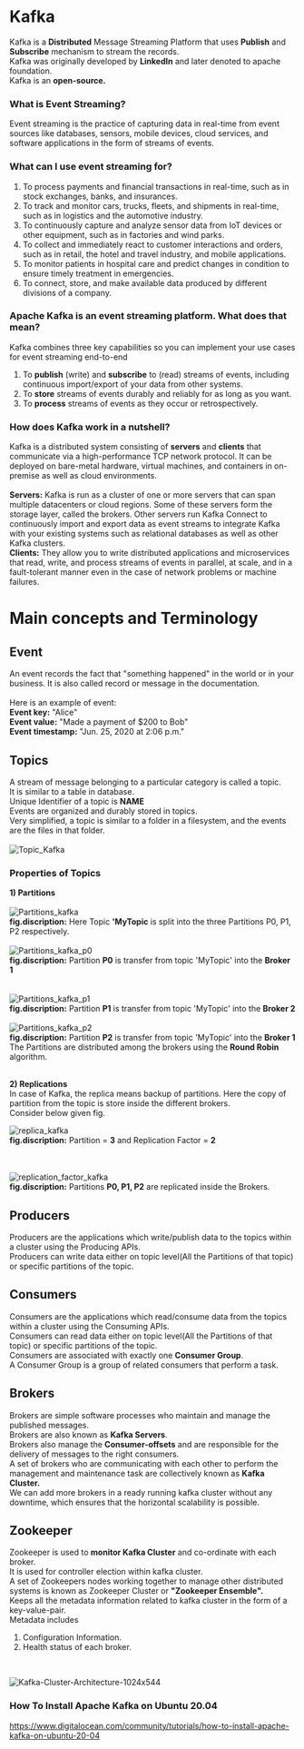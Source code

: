# Kafka

Kafka is a **Distributed** Message Streaming Platform that uses **Publish** and **Subscribe** mechanism to stream the records.<br>
Kafka was originally developed by **LinkedIn** and later denoted to apache foundation.<br>
Kafka is an **open-source.**


### What is Event Streaming?
Event streaming is the practice of capturing data in real-time from event sources like databases, sensors, mobile devices, cloud services, and software applications in the form of streams of events.

### What can I use event streaming for?
1) To process payments and financial transactions in real-time, such as in stock exchanges, banks, and insurances.
2) To track and monitor cars, trucks, fleets, and shipments in real-time, such as in logistics and the automotive industry.
3) To continuously capture and analyze sensor data from IoT devices or other equipment, such as in factories and wind parks.
4) To collect and immediately react to customer interactions and orders, such as in retail, the hotel and travel industry, and mobile applications.
5) To monitor patients in hospital care and predict changes in condition to ensure timely treatment in emergencies.
6) To connect, store, and make available data produced by different divisions of a company.

### Apache Kafka is an event streaming platform. What does that mean?
Kafka combines three key capabilities so you can implement your use cases for event streaming end-to-end 
<br>
1) To **publish** (write) and **subscribe** to (read) streams of events, including continuous import/export of your data from other systems.
2) To **store** streams of events durably and reliably for as long as you want.
3) To **process** streams of events as they occur or retrospectively.<br>

### How does Kafka work in a nutshell?
Kafka is a distributed system consisting of **servers** and **clients** that communicate via a high-performance TCP network protocol. It can be deployed on bare-metal hardware, virtual machines, and containers in on-premise as well as cloud environments.<br><br>
**Servers:** Kafka is run as a cluster of one or more servers that can span multiple datacenters or cloud regions. Some of these servers form the storage layer, called the brokers. Other servers run Kafka Connect to continuously import and export data as event streams to integrate Kafka with your existing systems such as relational databases as well as other Kafka clusters.<br>
**Clients:** They allow you to write distributed applications and microservices that read, write, and process streams of events in parallel, at scale, and in a fault-tolerant manner even in the case of network problems or machine failures. 

# Main concepts and Terminology

## Event
An event records the fact that "something happened" in the world or in your business. It is also called record or message in the documentation. 
<br>
<br>
Here is an example of event:
<br>
**Event key:** "Alice"<br>
**Event value:** "Made a payment of $200 to Bob"<br>
**Event timestamp:** "Jun. 25, 2020 at 2:06 p.m."

## Topics
A stream of message belonging to a particular category is called a topic.<br>
It is similar to a table in database.<br>
Unique Identifier of a topic is **NAME**<br>
Events are organized and durably stored in topics.<br>
Very simplified, a topic is similar to a folder in a filesystem, and the events are the files in that folder.
<br><br>
![Topic_Kafka](https://user-images.githubusercontent.com/88526990/225186658-c0dcd571-9414-4fb4-a5ee-8e838729f7f1.jpg)

### Properties of Topics
**1) Partitions**
<br><br>
![Partitions_kafka](https://user-images.githubusercontent.com/88526990/225188062-e1e1bf0b-6d7b-4980-8403-c64ca407ae7c.jpg)
<br>
**fig.discription:** Here Topic **'MyTopic** is split into the three Partitions P0, P1, P2 respectively.
<br>
<br>
![Partitions_kafka_p0](https://user-images.githubusercontent.com/88526990/225223862-30b98f3c-f8e0-4b17-9e9c-e8cefd4184b2.jpg)<br>
**fig.discription:** Partition **P0** is transfer from topic 'MyTopic' into the **Broker 1**<br>
<br>
<br>
![Partitions_kafka_p1](https://user-images.githubusercontent.com/88526990/225224668-b61a4a6c-1043-48e8-af12-fcf12430b57e.jpg)<br>
**fig.discription:** Partition **P1** is transfer from topic 'MyTopic' into the **Broker 2**
<br>
<br>
![Partitions_kafka_p2](https://user-images.githubusercontent.com/88526990/225224751-2d7cf43b-cf71-41a5-93b8-8619c8a2f9f6.jpg)<br>
**fig.discription:** Partition **P2** is transfer from topic 'MyTopic' into the **Broker 1**
<br>
The Partitions are distributed among the brokers using the **Round Robin** algorithm.
<br>
<br>

**2) Replications**
<br>
In case of Kafka, the replica means backup of partitions. Here the copy of partition from the topic is store inside the different brokers.<br>
Consider below given fig. <br>

![replica_kafka](https://user-images.githubusercontent.com/88526990/225344847-03b0c60b-ee1c-4958-944a-6bb611fccaf8.jpg)<br>
**fig.discription:** Partition = **3** and Replication Factor = **2**<br>

<br><br>
![replication_factor_kafka](https://user-images.githubusercontent.com/88526990/225348535-b2c99e64-d8ed-42c1-8d72-8956ac33a986.jpg)<br>
**fig.discription:** Partitions **P0, P1, P2** are replicated inside the Brokers.

## Producers

Producers are the applications which write/publish data to the topics within a cluster using the Producing APIs.<br>
Producers can write data either on topic level(All the Partitions of that topic) or specific partitions of the topic.

## Consumers
Consumers are the applications which read/consume data from the topics within a cluster using the Consuming APIs.<br>
Consumers can read data either on topic level(All the Partitions of that topic) or specific partitions of the topic.<br>
Consumers are associated with exactly one **Consumer Group**.<br>
A Consumer Group is a group of related consumers that perform a task.

## Brokers
Brokers are simple software processes who maintain and manage the published messages.<br>
Brokers are also known as **Kafka Servers**.<br>
Brokers also manage the **Consumer-offsets** and are responsible for the delivery of messages to the right consumers.<br>
A set of brokers who are communicating with each other to perform the management and maintenance task are collectively known as **Kafka Cluster.**<br>
We can add more brokers in a ready running kafka cluster without any downtime, which ensures that the horizontal scalability is possible.

## Zookeeper
Zookeeper is used to **monitor Kafka Cluster** and co-ordinate with each broker.<br>
It is used for controller election within kafka cluster.<br>
A set of Zookeepers nodes working together to manage other distributed systems is known as Zookeeper Cluster or **"Zookeeper Ensemble".**<br>
Keeps all the metadata information related to kafka cluster in the form of a key-value-pair.<br>
Metadata includes<br>
1. Configuration Information.<br>
2. Health status of each broker.
<br>

![Kafka-Cluster-Architecture-1024x544](https://user-images.githubusercontent.com/88526990/225487146-f62174cc-1678-40c0-8b55-c4374af8cfe9.png)



### How To Install Apache Kafka on Ubuntu 20.04

https://www.digitalocean.com/community/tutorials/how-to-install-apache-kafka-on-ubuntu-20-04



 
